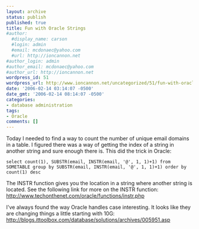 ```yaml
---
layout: archive
status: publish
published: true
title: Fun with Oracle Strings
#author:
  #display_name: carson
  #login: admin
  #email: mcdonaec@yahoo.com
  #url: http://ioncannon.net
#author_login: admin
#author_email: mcdonaec@yahoo.com
#author_url: http://ioncannon.net
wordpress_id: 51
wordpress_url: http://www.ioncannon.net/uncategorized/51/fun-with-oracle-strings/
date: '2006-02-14 03:14:07 -0500'
date_gmt: '2006-02-14 08:14:07 -0500'
categories:
- database administration
tags:
- Oracle
comments: []
---
```

Today I needed to find a way to count the number of unique email domains in a table. I figured there was a way of getting the index of a string in another string and sure enough there is. This did the trick in Oracle:


```
select count(1), SUBSTR(email, INSTR(email, '@', 1, 1)+1) from SOMETABLE group by SUBSTR(email, INSTR(email, '@', 1, 1)+1) order by count(1) desc
```

The INSTR function gives you the location in a string where another string is located. See the following link for more on the INSTR function: <a href="http://www.techonthenet.com/oracle/functions/instr.php">http://www.techonthenet.com/oracle/functions/instr.php</a>

I've always found the way Oracle handles case interesting. It looks like they are changing things a little starting with 10G: <a href="http://blogs.ittoolbox.com/database/solutions/archives/005951.asp">http://blogs.ittoolbox.com/database/solutions/archives/005951.asp</a>



